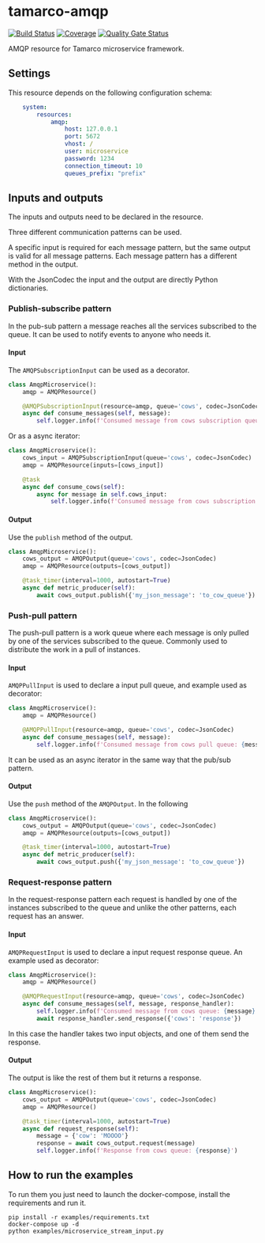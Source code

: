 # tamarco-amqp

[![Build Status](https://travis-ci.com/System73/tamarco-amqp.svg?branch=master)](https://travis-ci.com/System73/tamarco-amqp)
[![Coverage](https://sonarcloud.io/api/project_badges/measure?project=System73_tamarco-amqp&metric=coverage)](https://sonarcloud.io/dashboard?id=System73_tamarco-amqp)
[![Quality Gate Status](https://sonarcloud.io/api/project_badges/measure?project=System73_tamarco-amqp&metric=alert_status)](https://sonarcloud.io/dashboard?id=System73_tamarco-amqp)

AMQP resource for Tamarco microservice framework.

## Settings

This resource depends on the following configuration schema:

```yaml
    system:
        resources:
            amqp:
                host: 127.0.0.1
                port: 5672
                vhost: /
                user: microservice
                password: 1234
                connection_timeout: 10
                queues_prefix: "prefix"
```

## Inputs and outputs

The inputs and outputs need to be declared in the resource.

Three different communication patterns can be used.

A specific input is required for each message pattern, but the same output is valid for all message patterns. Each message pattern has a different method in the output.

With the JsonCodec the input and the output are directly Python dictionaries.

### Publish-subscribe pattern

In the pub-sub pattern a message reaches all the services subscribed to the queue. It can be used to notify events to anyone who needs it.

#### Input

The `AMQPSubscriptionInput` can be used as a decorator.

```python
class AmqpMicroservice():
    amqp = AMQPResource()

    @AMQPSubscriptionInput(resource=amqp, queue='cows', codec=JsonCodec)
    async def consume_messages(self, message):
        self.logger.info(f'Consumed message from cows subscription queue: {message}')
```

Or as a async iterator:

```python
class AmqpMicroservice():
    cows_input = AMQPSubscriptionInput(queue='cows', codec=JsonCodec)
    amqp = AMQPResource(inputs=[cows_input])

    @task
    async def consume_cows(self):
        async for message in self.cows_input:
            self.logger.info(f'Consumed message from cows subscription queue: {message}')
```

#### Output

Use the `publish` method of the output.

```python
class AmqpMicroservice():
    cows_output = AMQPOutput(queue='cows', codec=JsonCodec)
    amqp = AMQPResource(outputs=[cows_output])

    @task_timer(interval=1000, autostart=True)
    async def metric_producer(self):
        await cows_output.publish({'my_json_message': 'to_cow_queue'})
```

### Push-pull pattern

The push-pull pattern is a work queue where each message is only pulled by one of the services subscribed to the queue. Commonly used to distribute the work in a pull of instances.

#### Input

`AMQPPullInput` is used to declare a input pull queue, and example used as decorator: 

```python
class AmqpMicroservice():
    amqp = AMQPResource()

    @AMQPPullInput(resource=amqp, queue='cows', codec=JsonCodec)
    async def consume_messages(self, message):
        self.logger.info(f'Consumed message from cows pull queue: {message}')
```

It can be used as an async iterator in the same way that the pub/sub pattern.

#### Output 

Use the `push` method of the `AMQPOutput`. In the following

```python
class AmqpMicroservice():
    cows_output = AMQPOutput(queue='cows', codec=JsonCodec)
    amqp = AMQPResource(outputs=[cows_output])

    @task_timer(interval=1000, autostart=True)
    async def metric_producer(self):
        await cows_output.push({'my_json_message': 'to_cow_queue'})
```

### Request-response pattern

In the request-response pattern each request is handled by one of the instances subscribed to the queue and unlike the other patterns, each request has an answer. 

#### Input 

`AMQPRequestInput` is used to declare a input request response queue. An example used as decorator:

```python
class AmqpMicroservice():
    amqp = AMQPResource()

    @AMQPRequestInput(resource=amqp, queue='cows', codec=JsonCodec)
    async def consume_messages(self, message, response_handler):
        self.logger.info(f'Consumed message from cows queue: {message}')
        await response_handler.send_response({'cows': 'response'})
```

In this case the handler takes two input objects, and one of them send the response.

#### Output

The output is like the rest of them but it returns a response.

```python
class AmqpMicroservice():
    cows_output = AMQPOutput(queue='cows', codec=JsonCodec)
    amqp = AMQPResource()

    @task_timer(interval=1000, autostart=True)
    async def request_response(self):
        message = {'cow': 'MOOOO'}
        response = await cows_output.request(message)
        self.logger.info(f'Response from cows queue: {response}')
```

## How to run the examples

To run them you just need to launch the docker-compose, install the requirements and run it.

```python3
pip install -r examples/requirements.txt
docker-compose up -d
python examples/microservice_stream_input.py
```
